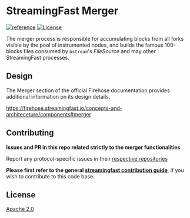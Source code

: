 # StreamingFast Merger

[![reference](https://img.shields.io/badge/godoc-reference-5272B4.svg?style=flat-square)](https://pkg.go.dev/github.com/streamingfast/firehose-core/merger)
[![License](https://img.shields.io/badge/License-Apache%202.0-blue.svg)](https://opensource.org/licenses/Apache-2.0)

The merger process is responsible for accumulating blocks from all
forks visible by the pool of instrumented nodes, and builds the famous
100-blocks files consumed by `bstream`'s _FileSource_ and may other
StreamingFast processes.

## Design

The Merger section of the official Firehose documentation provides additional information on its design details.

https://firehose.streamingfast.io/concepts-and-architeceture/components#merger

## Contributing

**Issues and PR in this repo related strictly to the merger functionalities**

Report any protocol-specific issues in their
[respective repositories](https://github.com/streamingfast/streamingfast#protocols)

**Please first refer to the general
[streamingfast contribution guide](https://github.com/streamingfast/streamingfast/blob/master/CONTRIBUTING.md)**,
if you wish to contribute to this code base.


## License

[Apache 2.0](LICENSE)
